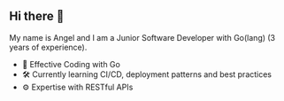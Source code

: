 ## Hi there 👋

My name is Angel and I am a Junior Software Developer with Go(lang) (3 years of experience). 
- 🚀 Effective Coding with Go 
- 🛠️ Currently learning CI/CD, deployment patterns and best practices
- ⚙️ Expertise with RESTful APIs

<!--
**angellllk/angellllk** is a ✨ _special_ ✨ repository because its `README.md` (this file) appears on your GitHub profile.

Here are some ideas to get you started:

- 🔭 I’m currently working on ...
- 🌱 I’m currently learning ...
- 👯 I’m looking to collaborate on ...
- 🤔 I’m looking for help with ...
- 💬 Ask me about ...
- 📫 How to reach me: ...
- 😄 Pronouns: ...
- ⚡ Fun fact: ...
-->
